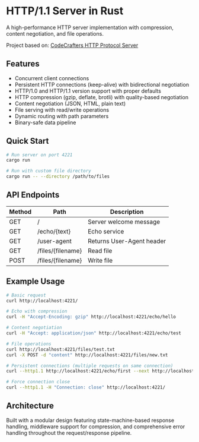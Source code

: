 # HTTP/1.1 Server in Rust

A high-performance HTTP server implementation with compression, content negotiation, and file operations.

Project based on: [CodeCrafters HTTP Protocol Server](https://app.codecrafters.io/courses/http-server/overview)

## Features

- Concurrent client connections
- Persistent HTTP connections (keep-alive) with bidirectional negotiation
- HTTP/1.0 and HTTP/1.1 version support with proper defaults
- HTTP compression (gzip, deflate, brotli) with quality-based negotiation
- Content negotiation (JSON, HTML, plain text)
- File serving with read/write operations
- Dynamic routing with path parameters
- Binary-safe data pipeline

## Quick Start

```bash
# Run server on port 4221
cargo run

# Run with custom file directory
cargo run -- --directory /path/to/files
```

## API Endpoints

| Method | Path | Description |
|--------|------|-------------|
| GET | / | Server welcome message |
| GET | /echo/{text} | Echo service |
| GET | /user-agent | Returns User-Agent header |
| GET | /files/{filename} | Read file |
| POST | /files/{filename} | Write file |

## Example Usage

```bash
# Basic request
curl http://localhost:4221/

# Echo with compression
curl -H "Accept-Encoding: gzip" http://localhost:4221/echo/hello

# Content negotiation
curl -H "Accept: application/json" http://localhost:4221/echo/test

# File operations
curl http://localhost:4221/files/test.txt
curl -X POST -d "content" http://localhost:4221/files/new.txt

# Persistent connections (multiple requests on same connection)
curl --http1.1 http://localhost:4221/echo/first --next http://localhost:4221/echo/second

# Force connection close
curl --http1.1 -H "Connection: close" http://localhost:4221/
```

## Architecture

Built with a modular design featuring state-machine-based response handling, middleware support for compression, and comprehensive error handling throughout the request/response pipeline.